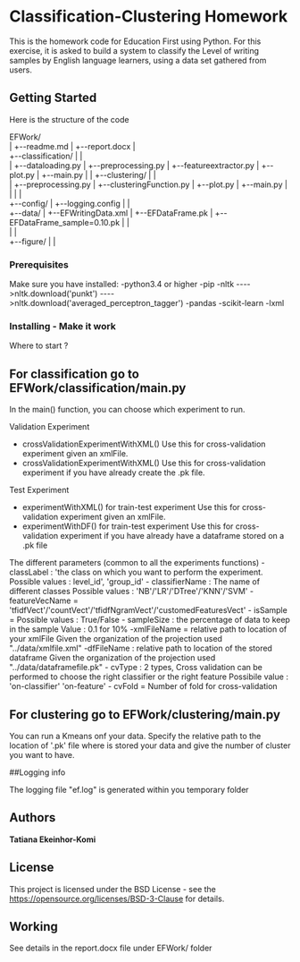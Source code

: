 # Classification-Clustering Homework

This is the homework code for Education First using Python. For this exercise, it is asked to 
build a system to classify the Level of writing samples by English
language learners, using a data set gathered from users.

## Getting Started
Here is the structure of the code

EFWork/                
|
+--readme.md
| 
+--report.docx 
|  
+--classification/
|   |    
|   +--dataloading.py
|   +--preprocessing.py
|   +--featureextractor.py
|   +--plot.py
|   +--main.py
|   |
+--clustering/
|   |    
|   +--preprocessing.py
|   +--clusteringFunction.py
|   +--plot.py
|   +--main.py
|   |
|   |  
+--config/
|   +--logging.config
|   |  
+--data/
|   +--EFWritingData.xml
|   +--EFDataFrame.pk
|   +--EFDataFrame_sample=0.10.pk
|   |  
|   |  
+--figure/
|   |  

### Prerequisites

Make sure you have installed:
-python3.4 or higher
-pip
-nltk
---->nltk.download('punkt')
---->nltk.download('averaged_perceptron_tagger')
-pandas
-scikit-learn
-lxml



### Installing - Make it work
Where to start ?

For classification go to EFWork/classification/main.py
-------------------------------------------------------
In the main() function, you can choose which experiment to run.

Validation Experiment
- crossValidationExperimentWithXML() 
        Use this for cross-validation experiment given an xmlFile.
- crossValidationExperimentWithXML() 
        Use this for cross-validation experiment if you have already create the .pk file.
   
Test Experiment
- experimentWithXML() for train-test experiment 
    Use this for cross-validation experiment given an xmlFile.
- experimentWithDF() for train-test experiment 
    Use this for cross-validation experiment if you have already have a dataframe stored on a .pk file


The different parameters (common to all the experiments  functions)
    - classLabel : 'the class on which you want to perform the experiment.
        Possible values : level_id', 'group_id' 
    - classifierName : The name of different classes
        Possible values : 'NB'/'LR'/'DTree'/'KNN'/'SVM'
    - featureVecName = 'tfidfVect'/'countVect'/'tfidfNgramVect'/'customedFeaturesVect'
    - isSample = 
        Possible values : True/False
    - sampleSize : the percentage of data to keep in the sample
        Value : 0.1 for 10%
    -xmlFileName =  relative path to location of your xmlFile
        Given the organization of the projection used "../data/xmlfile.xml"
    -dfFileName : relative path to location of the stored dataframe
        Given the organization of the projection used "../data/dataframefile.pk"
    - cvType : 2 types, Cross validation can be performed to choose the right classifier or the right feature
        Possibile value : 'on-classifier' 'on-feature' 
    - cvFold = Number of fold for cross-validation


For clustering go to EFWork/clustering/main.py
-------------------------------------------------

You can run a Kmeans onf your data.
Specify the relative path to the location of '.pk' file where is stored your data and give the number of cluster you want to have.


##Logging info

The logging file "ef.log" is generated within you temporary folder

## Authors

**Tatiana Ekeinhor-Komi** 

## License

This project is licensed under the  BSD License - see the https://opensource.org/licenses/BSD-3-Clause  for details.


## Working

See details in the report.docx file  under EFWork/ folder
